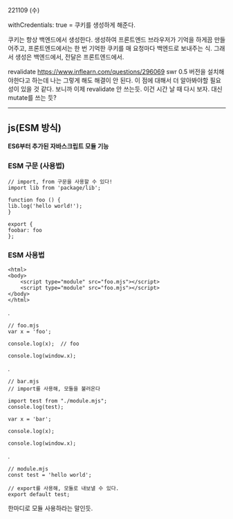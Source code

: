 221109 (수)

withCredentials: true
= 쿠키를 생성하게 해준다.

쿠키는 항상 백엔드에서 생성한다. 생성하여 프론트엔드 브라우저가 기억을 하게끔 만들어주고, 프론트엔드에서는 한 번 기억한 쿠키를 매 요청마다 백엔드로 보내주는 식.
그래서 생성은 백엔드에서, 전달은 프론트엔드에서.

revalidate
https://www.inflearn.com/questions/296069
swr 0.5 버전을 설치해야한다고 하는데 나는 그렇게 해도 해결이 안 된다.
이 점에 대해서 더 알아봐야할 필요성이 있을 것 같다.
보니까 이제 revalidate 안 쓰는듯. 이건 시간 날 때 다시 보자.
대신 mutate를 쓰는 듯?

---

## js(ESM 방식)

**ES6부터 추가된 자바스크립트 모듈 기능**

### ESM 구문 (사용법)

    // import, from 구문을 사용할 수 있다!
    import lib from 'package/lib';

    function foo () {
    lib.log('hello world!');
    }

    export {
    foobar: foo
    };

### ESM 사용법

    <html>
    <body>
        <script type="module" src="foo.mjs"></script>
        <script type="module" src="foo.mjs"></script>
    </body>
    </html>

.

    // foo.mjs
    var x = 'foo';

    console.log(x);  // foo

    console.log(window.x);

.

    // bar.mjs
    // import를 사용해, 모듈을 불러온다

    import test from "./module.mjs";
    console.log(test);

    var x = 'bar';

    console.log(x);

    console.log(window.x);

.

    // module.mjs
    const test = 'hello world';

    // export를 사용해, 모듈로 내보낼 수 있다.
    export default test;

한마디로 모듈 사용하라는 말인듯.

